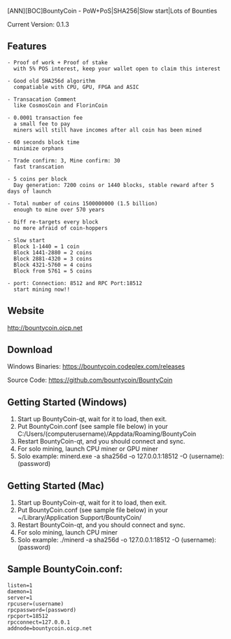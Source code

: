 [ANN][BOC]BountyCoin - PoW+PoS|SHA256|Slow start|Lots of Bounties

Current Version: 0.1.3


## Features

    - Proof of work + Proof of stake
      with 5% POS interest, keep your wallet open to claim this interest
      
    - Good old SHA256d algorithm
      compatiable with CPU, GPU, FPGA and ASIC
      
    - Transacation Comment
      like CosmosCoin and FlorinCoin
      
    - 0.0001 transaction fee
      a small fee to pay
      miners will still have incomes after all coin has been mined
      
    - 60 seconds block time
      minimize orphans
      
    - Trade confirm: 3, Mine confirm: 30
      fast transcation
      
    - 5 coins per block
      Day generation: 7200 coins or 1440 blocks, stable reward after 5 days of launch
      
    - Total number of coins 1500000000 (1.5 billion)
      enough to mine over 570 years
    
    - Diff re-targets every block
      no more afraid of coin-hoppers
      
    - Slow start
      Block 1-1440 = 1 coin
      Block 1441-2880 = 2 coins
      Block 2881-4320 = 3 coins
      Block 4321-5760 = 4 coins
      Block from 5761 = 5 coins
    
    - port: Connection: 8512 and RPC Port:18512 
      start mining now!!


## Website

http://bountycoin.oicp.net


## Download

Windows Binaries:
https://bountycoin.codeplex.com/releases

Source Code:
https://github.com/bountycoin/BountyCoin


## Getting Started (Windows)

1. Start up BountyCoin-qt, wait for it to load, then exit.
2. Put BountyCoin.conf (see sample file below) in your C:/Users/(computerusername)/Appdata/Roaming/BountyCoin
3. Restart BountyCoin-qt, and you should connect and sync.
4. For solo mining, launch CPU miner or GPU miner
5. Solo example: minerd.exe -a sha256d -o 127.0.0.1:18512 -O (username):(password)


## Getting Started (Mac)

1. Start up BountyCoin-qt, wait for it to load, then exit.
2. Put BountyCoin.conf (see sample file below) in your ~/Library/Application Support/BountyCoin/
3. Restart BountyCoin-qt, and you should connect and sync.
4. For solo mining, launch CPU miner
5. Solo example: ./minerd -a sha256d -o 127.0.0.1:18512 -O (username):(password)


## Sample BountyCoin.conf:

    listen=1
    daemon=1
    server=1
    rpcuser=(username)
    rpcpassword=(password)
    rpcport=18512
    rpcconnect=127.0.0.1
    addnode=bountycoin.oicp.net
